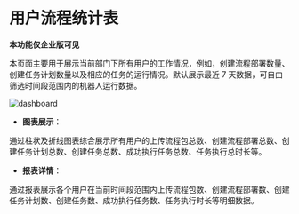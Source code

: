 # 用户流程统计表

**本功能仅企业版可见**

本页面主要用于展示当前部门下所有用户的工作情况，例如，创建流程部署数量、创建任务计划数量以及相应的任务的运行情况。默认展示最近 7 天数据，可自由筛选时间段范围内的机器人运行数据。

![dashboard](https://docimages.blob.core.chinacloudapi.cn/images/Console/%E4%BB%AA%E8%A1%A8%E7%9B%98/dashboardnew3.png)

- **图表展示**：

通过柱状及折线图表综合展示所有用户的上传流程包总数、创建流程部署总数、创建任务计划总数、创建任务总数、成功执行任务总数、任务执行总时长等。

- **报表详情**：

通过报表展示各个用户在当前时间段范围内上传流程包数、创建流程部署数、创建任务计划数、创建任务数、成功执行任务数、任务执行时长等明细数据。
